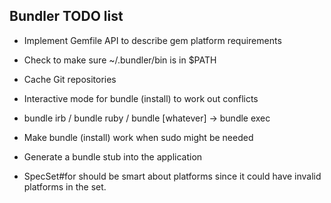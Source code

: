 ## Bundler TODO list

  - Implement Gemfile API to describe gem platform requirements
  - Check to make sure ~/.bundler/bin is in $PATH
  - Cache Git repositories
  - Interactive mode for bundle (install) to work out conflicts
  - bundle irb / bundle ruby / bundle [whatever] -> bundle exec
  - Make bundle (install) work when sudo might be needed
  - Generate a bundle stub into the application

  - SpecSet#for should be smart about platforms since it could
    have invalid platforms in the set.
